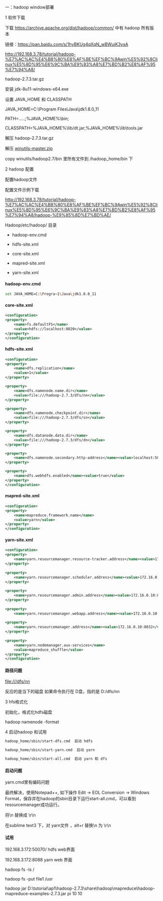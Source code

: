 一：hadoop  window部署

 

1 软件下载

下载 <https://archive.apache.org/dist/hadoop/common/> 中有  hadoop 所有版本

 

链接：<https://pan.baidu.com/s/1hyBKUg4qXqN_wBWuiK3ysA>

 

http://192.168.3.78/tutorial/hadoop-%E7%AC%AC%E4%B8%80%E8%AF%BE%EF%BC%9Awin%E5%92%8Clinux%E5%8D%95%E6%9C%BA%E9%83%A8%E7%BD%B2%E8%AF%95%E7%94%A8/

hadoop-2.7.3.tar.gz 

 

 

安装 jdk-8u11-windows-x64.exe 

 

设置 JAVA_HOME  和 CLASSPATH 

 

JAVA_HOME=C:\Program Files\Java\jdk1.8.0_11

 

PATH=.....;%JAVA_HOME%\bin;

 

CLASSPATH=%JAVA_HOME%\lib/dt.jar;%JAVA_HOME%\lib\tools.jar

 

解压  hadoop-2.7.3.tar.gz 

 

解压  [winutils-master.zip](http://192.168.3.78/tutorial/hadoop-%e7%ac%ac%e4%b8%80%e8%af%be%ef%bc%9awin%e5%92%8clinux%e5%8d%95%e6%9c%ba%e9%83%a8%e7%bd%b2%e8%af%95%e7%94%a8/winutils-master.zip)

 

copy  winutils/hadoop2.7/bin 里所有文件到  /hadoop_home/bin  下 

 

2 hadoop 配置 

配置hadoop文件

 

配置文件示例下载

http://192.168.3.78/tutorial/hadoop-%E7%AC%AC%E4%B8%80%E8%AF%BE%EF%BC%9Awin%E5%92%8Clinux%E5%8D%95%E6%9C%BA%E9%83%A8%E7%BD%B2%E8%AF%95%E7%94%A8/hadoop-%E9%85%8D%E7%BD%AE/

 

 Hadoop/etc/hadoop/ 目录

- hadoop-env.cmd

- hdfs-site.xml 

- core-site.xml

- mapred-site.xml 

- yarn-site.xml

 

#### hadoop-env.cmd 

```bash
set JAVA_HOME=C:\Progra~1\Java\jdk1.8.0_11
```



#### core-site.xml 

```xml
<configuration>
<property>
    <name>fs.defaultFS</name>
    <value>hdfs://localhost:8020</value>
</property>
</configuration>

```

 

#### hdfs-site.xml 

```xml
<configuration>
<property>
    <name>dfs.replication</name>
    <value>1</value>
</property>

<property>
    <name>dfs.namenode.name.dir</name>
    <value>file:///hadoop-2.7.3/dfs/nn</value>
</property>

<property>
    <name>dfs.namenode.checkpoint.dir</name>
    <value>file:///hadoop-2.7.3/dfs/sn</value>
</property>

<property>
    <name>dfs.datanode.data.dir</name>
    <value>file:///hadoop-2.7.3/dfs/dn</value>
</property>

<property>
    <name>dfs.namenode.secondary.http-address</name><value>localhost:50090</value>
</property>

<property>
    <name>dfs.webhdfs.enabled</name><value>true</value>
</property>
</configuration>
```

 

#### mapred-site.xml 

```xml
<configuration>
<property>
    <name>mapreduce.framework.name</name>
    <value>yarn</value>
</property>
</configuration>
```



#### yarn-site.xml

```xml
<configuration>
<property>
    <name>yarn.resourcemanager.resource-tracker.address</name><value>172.16.0.10:8031</value>
</property>
    
<property>
    <name>yarn.resourcemanager.scheduler.address</name><value>172.16.0.10:8030</value>
</property>
    
<property>
    <name>yarn.resourcemanager.admin.address</name><value>172.16.0.10:8033</value>
</property>
    
<property>
    <name>yarn.resourcemanager.webapp.address</name><value>172.16.0.10:8088</value></property>
    
<property>
    <name>yarn.resourcemanager.address</name><value>172.16.0.10:8032</value>
</property>
    
<property>
    <name>yarn.nodemanager.aux-services</name>
    <value>mapreduce_shuffle</value>
</property>
</configuration>
```

 

#### 路径问题 

[file:///dfs/nn](file:///\\dfs\nn)  

反应的是当下的磁盘 如果命令执行在 D盘，指的是 D:/dfs/nn

 

 

3 hfs格式化 

 

初始化，格式化hdfs磁盘

hadoop namenode -format 

 

 

4 启动hadoop 和试用 

 

~~~vb
hadoop_home/sbin/start-dfs.cmd  启动 hdfs 

hadoop_home/sbin/start-yarn.cmd  启动 yarn 

hadoop_home/sbin/start-all.cmd  启动 yarn 和 dfs

~~~

  

#### 启动问题

yarn.cmd里有编码问题 

 

最终解决，使用Notepad++, 如下操作 Edit -> EOL Conversion -> Windows Format，保存并在hadoop的sbin目录下运行start-all.cmd，可以看到resourcemanager成功运行。

将\n 替换成 \r\n

在sublime text3 下，对 yarn文件  ，alt+r 替换\n  为 \r\n

 

 

#### 试用   

192.168.3.172:50070/  hdfs web界面 

192.168.3.172:8088  yarn web  界面 

hadoop  fs -ls /

hadoop fs -put file1 /usr 

hadoop jar D:\tutorial\ap1\hadoop-2.7.3\share\hadoop\mapreduce\hadoop-mapreduce-examples-2.7.3.jar pi 10 10

 



 

 

 
